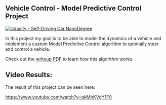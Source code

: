 ## Vehicle Control - Model Predictive Control Project
[![Udacity - Self-Driving Car NanoDegree](https://s3.amazonaws.com/udacity-sdc/github/shield-carnd.svg)](http://www.udacity.com/drive)


In this project my goal is to be able to model the dynamics of a vehicle and implement a custom Model Predictive Control algorithm to optmially steer and control a vehicle. 

Check out the [writeup PDF](https://github.com/kylemartin1/VehicleControl-MPC/blob/master/CarNDMPCProjectWriteup.pdf) to learn how this algorithm works.  


Video Results:
---
The result of this project can be seen here:

https://www.youtube.com/watch?v=qkMhKVdY1F0

